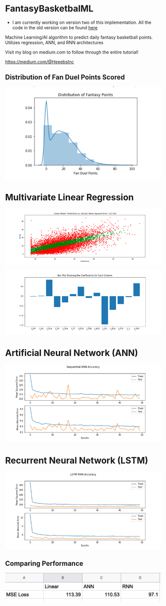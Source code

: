 # FantasyBasketbalML
- I am currently working on version two of this implementation.  All the code in the old version can be found [here](Old/)

Machine Learning/AI algorithm to predict daily fantasy basketball points.  Utilizes regression, ANN, and RNN architectures

Visit my blog on medium.com to follow through the entire tutorial! 

https://medium.com/@HeeebsInc

## Distribution of Fan Duel Points Scored
![Distributions](Old/ML_Models/PlotImages/Distributions.png)

# Multivariate Linear Regression
![Linear Scatter](Old/ML_Models/PlotImages/LinearScatter.png)

![Linear Coefficients](Old/ML_Models/PlotImages/LinearCoefficients.png)

# Artificial Neural Network (ANN)
![Loss and Validation ANN](Old/ML_Models/PlotImages/ANNLoss.png)

# Recurrent Neural Network (LSTM)

![Loss and Validation RNN](Old/ML_Models/PlotImages/RNNLoss.png)


## Comparing Performance
![Performace Comparison Linear, ANN, RNN](Old/ML_Models/PlotImages/Performance.png)

